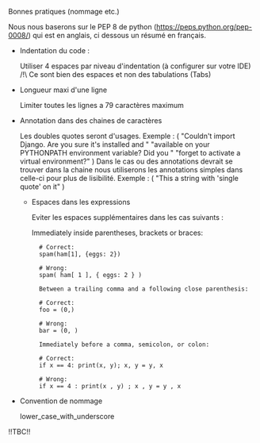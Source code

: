 Bonnes pratiques (nommage etc.)

Nous nous baserons sur le PEP 8 de python (https://peps.python.org/pep-0008/) qui est en anglais, ci dessous un résumé en français.

- Indentation du code : 

  Utiliser 4 espaces par niveau d'indentation (à configurer sur votre IDE)
  /!\ Ce sont bien des espaces et non des tabulations (Tabs) 

- Longueur maxi d'une ligne

  Limiter toutes les lignes a 79 caractères maximum

- Annotation dans des chaines de caractères

  Les doubles quotes seront d'usages.
    Exemple : (
            "Couldn't import Django. Are you sure it's installed and "
            "available on your PYTHONPATH environment variable? Did you "
            "forget to activate a virtual environment?"
        )
  Dans le cas ou des annotations devrait se trouver dans la chaine nous utiliserons les annotations simples dans celle-ci pour plus de lisibilité.
    Exemple : (
            "This a string with 'single quote' on it"
          )

  - Espaces dans les expressions

    Eviter les espaces supplémentaires dans les cas suivants :

      Immediately inside parentheses, brackets or braces:

          # Correct:
          spam(ham[1], {eggs: 2})
          
          # Wrong:
          spam( ham[ 1 ], { eggs: 2 } )
          
          Between a trailing comma and a following close parenthesis:
          
          # Correct:
          foo = (0,)
          
          # Wrong:
          bar = (0, )
          
          Immediately before a comma, semicolon, or colon:
          
          # Correct:
          if x == 4: print(x, y); x, y = y, x
          
          # Wrong:
          if x == 4 : print(x , y) ; x , y = y , x

- Convention de nommage

  lower_case_with_underscore


!!TBC!!

  

